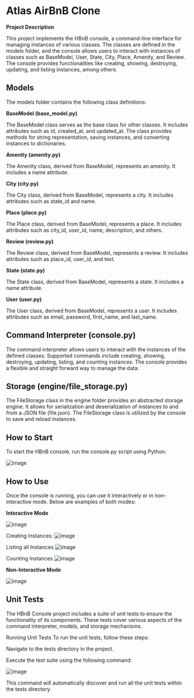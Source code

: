 # Atlas AirBnB Clone
**Project Description**

This project implements the HBnB console, a command-line interface for managing instances of various classes. The classes are defined in the models folder, and the console allows users to interact with instances of classes such as BaseModel, User, State, City, Place, Amenity, and Review. The console provides functionalities like creating, showing, destroying, updating, and listing instances, among others.

## Models
The models folder contains the following class definitions:

**BaseModel (base_model.py)**

The BaseModel class serves as the base class for other classes. It includes attributes such as id, created_at, and updated_at. The class provides methods for string representation, saving instances, and converting instances to dictionaries.

**Amenity (amenity.py)**

The Amenity class, derived from BaseModel, represents an amenity. It includes a name attribute.

**City (city.py)**

The City class, derived from BaseModel, represents a city. It includes attributes such as state_id and name.

**Place (place.py)**

The Place class, derived from BaseModel, represents a place. It includes attributes such as city_id, user_id, name, description, and others.

**Review (review.py)**

The Review class, derived from BaseModel, represents a review. It includes attributes such as place_id, user_id, and text.

**State (state.py)**

The State class, derived from BaseModel, represents a state. It includes a name attribute.

**User (user.py)**

The User class, derived from BaseModel, represents a user. It includes attributes such as email, password, first_name, and last_name.

## Command Interpreter (console.py)

The command interpreter allows users to interact with the instances of the defined classes. Supported commands include creating, showing, destroying, updating, listing, and counting instances. The console provides a flexible and straight forward way to manage the data.

## Storage (engine/file_storage.py)

The FileStorage class in the engine folder provides an abstracted storage engine. It allows for serialization and deserialization of instances to and from a JSON file (file.json). The FileStorage class is utilized by the console to save and reload instances.


## How to Start

To start the HBnB console, run the console.py script using Python:

![image](https://github.com/ThatsVie/atlas-AirBnB_clone/assets/143755961/7335c65a-b7b3-416c-8605-f5573c74af9c)

## How to Use

Once the console is running, you can use it interactively or in non-interactive mode. Below are examples of both modes:

**Interactive Mode**

![image](https://github.com/ThatsVie/atlas-AirBnB_clone/assets/143755961/338f551f-e7d0-42a2-9396-62d9b1e087d3)

Creating Instances:
![image](https://github.com/ThatsVie/atlas-AirBnB_clone/assets/143755961/de078d2f-a043-4b0a-ab0d-b9fc6f77402f)

Listing all Instances
![image](https://github.com/ThatsVie/atlas-AirBnB_clone/assets/143755961/48e4a7d2-1345-48a2-8700-f6d7a643de53)

Counting Instances
![image](https://github.com/ThatsVie/atlas-AirBnB_clone/assets/143755961/8bef4b0f-4c33-439d-b781-017b14447a38)


**Non-Interactive Mode**

![image](https://github.com/ThatsVie/atlas-AirBnB_clone/assets/143755961/68003a63-62f9-4b24-99b4-ae8dd43e9ff6)

## Unit Tests

The HBnB Console project includes a suite of unit tests to ensure the functionality of its components. These tests cover various aspects of the command interpreter, models, and storage mechanisms.

Running Unit Tests
To run the unit tests, follow these steps:

Navigate to the tests directory in the project.

Execute the test suite using the following command:

![image](https://github.com/ThatsVie/atlas-AirBnB_clone/assets/143755961/c8b3444d-f0bf-445d-b935-871eb95e378c)

This command will automatically discover and run all the unit tests within the tests directory.
